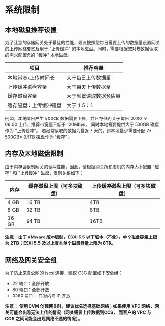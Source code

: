 # 系统限制
## 本地磁盘推荐设置为了让您的存储网关处于最佳的性能，建议按照您每日需要上传的数据量设置网关的上传网络带宽及用于 "上传缓冲" 的本地磁盘。同时，需要根据您对热数据读取的需求配置您的 "缓冲" 本地磁盘。

项目 | 推荐容量
------- | -------
本地带宽x上传时间长 | 大于每日上传数据量
上传缓冲磁盘容量 | 大于每天上传数据量
缓存磁盘容量 | 大于频繁读取数据预估量
缓存磁盘：上传缓冲磁盘 | 大于 1.5：1


例如，本地每日产生 500GB 数据需要上传，并且存储网关于每日 20:00 至 06:00 上传。推荐带宽量不低于 120Mbps， 同时本地需要提供大于 500GB 磁盘作为 "上传缓冲"。 若经常读取的数据为最近 7 天的，则本地最少需要分配 7* 500GB= 3.5TB 磁盘作为 "缓存" 。 

## 内存及本地磁盘限制由于内存会限制网关的读写性能，因此，请根据网关所在虚机的内存大小配置 "缓存" 和 "上传缓冲" 磁盘，限制关系如下：

内存 | 缓存磁盘上限（可多块磁盘） | 上传缓冲磁盘上限（可多块磁盘）
------- | ------- | -------
4 GB | 16 TB |  4TB 
8 GB | 32 TB |  8TB 
16 GB | 64 TB |  16TB 

**注意：由于 VMware 版本限制，ESXi 5.5 以下版本（不含），单个磁盘容量上限为 2TB；ESXi 5.5 及以上版本单个磁盘容量上限为 8TB。**

## 网络及网关安全组
为了防止来自公网的 iscsi 连接，建议 CSG 配置如下安全组：

* 22 端口：全部开放
* 80 端口：全部开放
* 3260 端口： 只对内网 IP 开放

**注意： 使用 CVM 创建网关时，建议优先选择基础网络；如果使用 VPC 网络，网关可能会出现无法上传的情况（网关需要上传数据到COS， 而客户的 VPC 与 COS 之间可能会出现网络不通的情况）。** 

